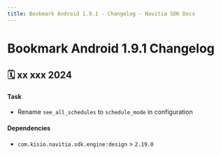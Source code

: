```yaml
---
title: Bookmark Android 1.9.1 - Changelog - Navitia SDK Docs
---
```


# Bookmark Android 1.9.1 Changelog

<h2>🗓 xx xxx 2024</h2>

#### Task 
- Rename `see_all_schedules`  to `schedule_mode` in configuration

#### Dependencies
- `com.kisio.navitia.sdk.engine:design` > `2.19.0`
